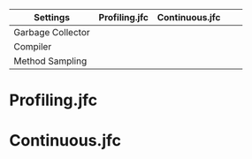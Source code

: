 
|Settings   		|Profiling.jfc 	|Continuous.jfc	|   	|   	|
|---				|---			|---			|---	|---	|
|Garbage Collector			|   			|   		|   	|   	|
|Compiler|   			|   	|   	|   	|
|Method Sampling		|   			|   	|   	|   	|

# Profiling.jfc


# Continuous.jfc